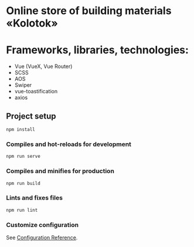 # Online store of building materials «Kolotok»

# Frameworks, libraries, technologies:

-   Vue (VueX, Vue Router)
-   SCSS
-   AOS
-   Swiper
-   vue-toastification
-   axios

## Project setup

```
npm install
```

### Compiles and hot-reloads for development

```
npm run serve
```

### Compiles and minifies for production

```
npm run build
```

### Lints and fixes files

```
npm run lint
```

### Customize configuration

See [Configuration Reference](https://cli.vuejs.org/config/).
